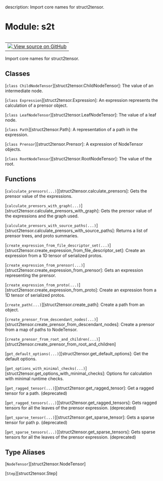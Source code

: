 description: Import core names for struct2tensor.

<div itemscope itemtype="http://developers.google.com/ReferenceObject">
<meta itemprop="name" content="s2t" />
<meta itemprop="path" content="Stable" />
</div>

# Module: s2t

<!-- Insert buttons and diff -->

<table class="tfo-notebook-buttons tfo-api nocontent" align="left">
<td>
  <a target="_blank" href="https://github.com/google/struct2tensor/blob/master/struct2tensor/__init__.py">
    <img src="https://www.tensorflow.org/images/GitHub-Mark-32px.png" />
    View source on GitHub
  </a>
</td>
</table>



Import core names for struct2tensor.



## Classes

[`class ChildNodeTensor`][struct2tensor.ChildNodeTensor]: The value of an intermediate node.

[`class Expression`][struct2tensor.Expression]: An expression represents the calculation of a prensor object.

[`class LeafNodeTensor`][struct2tensor.LeafNodeTensor]: The value of a leaf node.

[`class Path`][struct2tensor.Path]: A representation of a path in the expression.

[`class Prensor`][struct2tensor.Prensor]: A expression of NodeTensor objects.

[`class RootNodeTensor`][struct2tensor.RootNodeTensor]: The value of the root.

## Functions

[`calculate_prensors(...)`][struct2tensor.calculate_prensors]: Gets the prensor value of the expressions.

[`calculate_prensors_with_graph(...)`][struct2tensor.calculate_prensors_with_graph]: Gets the prensor value of the expressions and the graph used.

[`calculate_prensors_with_source_paths(...)`][struct2tensor.calculate_prensors_with_source_paths]: Returns a list of prensor trees, and proto summaries.

[`create_expression_from_file_descriptor_set(...)`][struct2tensor.create_expression_from_file_descriptor_set]: Create an expression from a 1D tensor of serialized protos.

[`create_expression_from_prensor(...)`][struct2tensor.create_expression_from_prensor]: Gets an expression representing the prensor.

[`create_expression_from_proto(...)`][struct2tensor.create_expression_from_proto]: Create an expression from a 1D tensor of serialized protos.

[`create_path(...)`][struct2tensor.create_path]: Create a path from an object.

[`create_prensor_from_descendant_nodes(...)`][struct2tensor.create_prensor_from_descendant_nodes]: Create a prensor from a map of paths to NodeTensor.

[`create_prensor_from_root_and_children(...)`][struct2tensor.create_prensor_from_root_and_children]

[`get_default_options(...)`][struct2tensor.get_default_options]: Get the default options.

[`get_options_with_minimal_checks(...)`][struct2tensor.get_options_with_minimal_checks]: Options for calculation with minimal runtime checks.

[`get_ragged_tensor(...)`][struct2tensor.get_ragged_tensor]: Get a ragged tensor for a path. (deprecated)

[`get_ragged_tensors(...)`][struct2tensor.get_ragged_tensors]: Gets ragged tensors for all the leaves of the prensor expression. (deprecated)

[`get_sparse_tensor(...)`][struct2tensor.get_sparse_tensor]: Gets a sparse tensor for path p. (deprecated)

[`get_sparse_tensors(...)`][struct2tensor.get_sparse_tensors]: Gets sparse tensors for all the leaves of the prensor expression. (deprecated)

## Type Aliases

[`NodeTensor`][struct2tensor.NodeTensor]

[`Step`][struct2tensor.Step]

